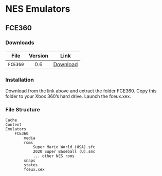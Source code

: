 # NES Emulators

## FCE360

### Downloads

| File     | Version | Link                                                                                           |
|----------|:-------:|------------------------------------------------------------------------------------------------|
| `FCE360` |   0.6   | [Download](https://drive.google.com/file/d/1AKfm3q8nVnZx7qnDGcmgG8caGbVeTToQ/view?usp=sharing) |

### Installation 

Download from the link above and extract the folder FCE360. Copy this 
folder to your Xbox 360’s hard drive. Launch the fceux.xex.

### File Structure
```
Cache
Content
Emulators
    FCE360
        media
        roms
            Super Mario World (USA).sfc
            2020 Super Baseball (U).smc
            ... other NES roms
        snaps
        states
        fceux.xex
```

